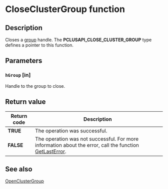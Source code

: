 # CloseClusterGroup function

## Description

Closes a [group](https://learn.microsoft.com/previous-versions/windows/desktop/mscs/groups) handle. The **PCLUSAPI_CLOSE_CLUSTER_GROUP** type defines a pointer to this function.

## Parameters

### `hGroup` [in]

Handle to the group to close.

## Return value

| Return code | Description |
| --- | --- |
| **TRUE** | The operation was successful. |
| **FALSE** | The operation was not successful. For more information about the error, call the function [GetLastError](https://learn.microsoft.com/windows/desktop/api/errhandlingapi/nf-errhandlingapi-getlasterror). |

## See also

[OpenClusterGroup](https://learn.microsoft.com/windows/desktop/api/clusapi/nf-clusapi-openclustergroup)